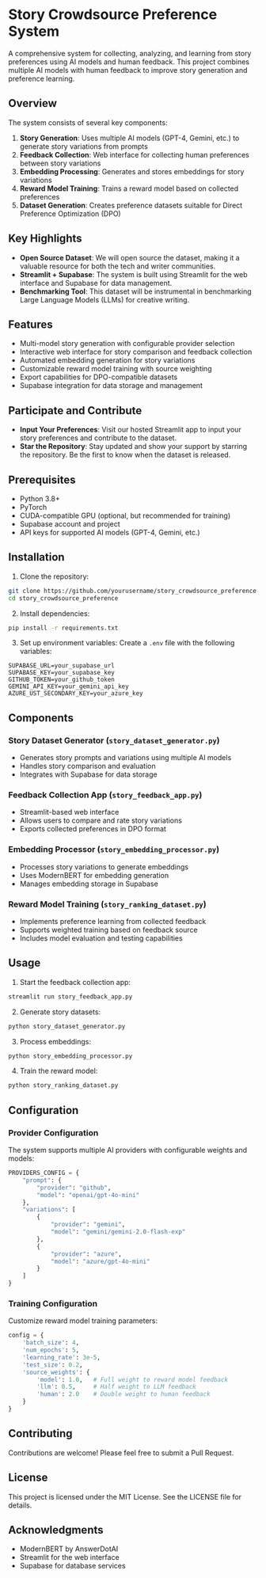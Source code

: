 # Story Crowdsource Preference System

A comprehensive system for collecting, analyzing, and learning from story preferences using AI models and human feedback. This project combines multiple AI models with human feedback to improve story generation and preference learning.

## Overview

The system consists of several key components:

1. **Story Generation**: Uses multiple AI models (GPT-4, Gemini, etc.) to generate story variations from prompts
2. **Feedback Collection**: Web interface for collecting human preferences between story variations
3. **Embedding Processing**: Generates and stores embeddings for story variations
4. **Reward Model Training**: Trains a reward model based on collected preferences
5. **Dataset Generation**: Creates preference datasets suitable for Direct Preference Optimization (DPO)

## Key Highlights

- **Open Source Dataset**: We will open source the dataset, making it a valuable resource for both the tech and writer communities.
- **Streamlit + Supabase**: The system is built using Streamlit for the web interface and Supabase for data management.
- **Benchmarking Tool**: This dataset will be instrumental in benchmarking Large Language Models (LLMs) for creative writing.

## Features

- Multi-model story generation with configurable provider selection
- Interactive web interface for story comparison and feedback collection
- Automated embedding generation for story variations
- Customizable reward model training with source weighting
- Export capabilities for DPO-compatible datasets
- Supabase integration for data storage and management

## Participate and Contribute

- **Input Your Preferences**: Visit our hosted Streamlit app to input your story preferences and contribute to the dataset.
- **Star the Repository**: Stay updated and show your support by starring the repository. Be the first to know when the dataset is released.

## Prerequisites

- Python 3.8+
- PyTorch
- CUDA-compatible GPU (optional, but recommended for training)
- Supabase account and project
- API keys for supported AI models (GPT-4, Gemini, etc.)

## Installation

1. Clone the repository:
```bash
git clone https://github.com/yourusername/story_crowdsource_preference.git
cd story_crowdsource_preference
```

2. Install dependencies:
```bash
pip install -r requirements.txt
```

3. Set up environment variables:
Create a `.env` file with the following variables:
```
SUPABASE_URL=your_supabase_url
SUPABASE_KEY=your_supabase_key
GITHUB_TOKEN=your_github_token
GEMINI_API_KEY=your_gemini_api_key
AZURE_UST_SECONDARY_KEY=your_azure_key
```

## Components

### Story Dataset Generator (`story_dataset_generator.py`)
- Generates story prompts and variations using multiple AI models
- Handles story comparison and evaluation
- Integrates with Supabase for data storage

### Feedback Collection App (`story_feedback_app.py`)
- Streamlit-based web interface
- Allows users to compare and rate story variations
- Exports collected preferences in DPO format

### Embedding Processor (`story_embedding_processor.py`)
- Processes story variations to generate embeddings
- Uses ModernBERT for embedding generation
- Manages embedding storage in Supabase

### Reward Model Training (`story_ranking_dataset.py`)
- Implements preference learning from collected feedback
- Supports weighted training based on feedback source
- Includes model evaluation and testing capabilities

## Usage

1. Start the feedback collection app:
```bash
streamlit run story_feedback_app.py
```

2. Generate story datasets:
```bash
python story_dataset_generator.py
```

3. Process embeddings:
```bash
python story_embedding_processor.py
```

4. Train the reward model:
```bash
python story_ranking_dataset.py
```

## Configuration

### Provider Configuration
The system supports multiple AI providers with configurable weights and models:

```python
PROVIDERS_CONFIG = {
    "prompt": {
        "provider": "github",
        "model": "openai/gpt-4o-mini"
    },
    "variations": [
        {
            "provider": "gemini",
            "model": "gemini/gemini-2.0-flash-exp"
        },
        {
            "provider": "azure",
            "model": "azure/gpt-4o-mini"
        }
    ]
}
```

### Training Configuration
Customize reward model training parameters:

```python
config = {
    'batch_size': 4,
    'num_epochs': 5,
    'learning_rate': 3e-5,
    'test_size': 0.2,
    'source_weights': {
        'model': 1.0,   # Full weight to reward model feedback
        'llm': 0.5,     # Half weight to LLM feedback
        'human': 2.0    # Double weight to human feedback
    }
}
```

## Contributing

Contributions are welcome! Please feel free to submit a Pull Request.

## License

This project is licensed under the MIT License. See the LICENSE file for details.

## Acknowledgments

- ModernBERT by AnswerDotAI
- Streamlit for the web interface
- Supabase for database services
 
